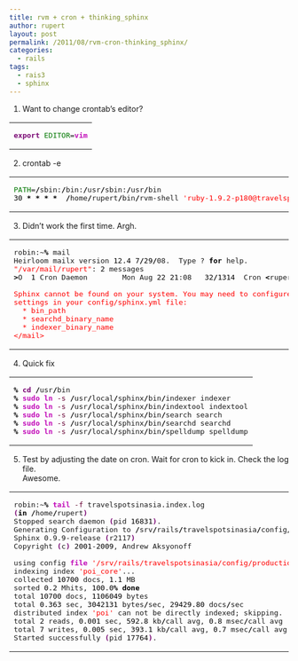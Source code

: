 ```yaml
---
title: rvm + cron + thinking_sphinx
author: rupert
layout: post
permalink: /2011/08/rvm-cron-thinking_sphinx/
categories:
  - rails
tags:
  - rais3
  - sphinx
---
```

1. Want to change crontab&#8217;s editor?

<div class="wp_syntax">
  <table>
    <tr>
      <td class="code">
        <pre class="bash" style="font-family:monospace;"><span style="color: #7a0874; font-weight: bold;">export</span> <span style="color: #007800;">EDITOR</span>=<span style="color: #c20cb9; font-weight: bold;">vim</span></pre>
      </td>
    </tr>
  </table>
</div>

2. crontab -e

<div class="wp_syntax">
  <table>
    <tr>
      <td class="code">
        <pre class="bash" style="font-family:monospace;"><span style="color: #007800;">PATH</span>=<span style="color: #000000; font-weight: bold;">/</span>sbin:<span style="color: #000000; font-weight: bold;">/</span>bin:<span style="color: #000000; font-weight: bold;">/</span>usr<span style="color: #000000; font-weight: bold;">/</span>sbin:<span style="color: #000000; font-weight: bold;">/</span>usr<span style="color: #000000; font-weight: bold;">/</span>bin
<span style="color: #000000;">30</span> <span style="color: #000000; font-weight: bold;">*</span> <span style="color: #000000; font-weight: bold;">*</span> <span style="color: #000000; font-weight: bold;">*</span> <span style="color: #000000; font-weight: bold;">*</span>  <span style="color: #000000; font-weight: bold;">/</span>home<span style="color: #000000; font-weight: bold;">/</span>rupert<span style="color: #000000; font-weight: bold;">/</span>bin<span style="color: #000000; font-weight: bold;">/</span>rvm-shell <span style="color: #ff0000;">'ruby-1.9.2-p180@travelspotsinasia'</span> <span style="color: #660033;">-c</span> <span style="color: #ff0000;">'RAILS_ENV=production rake -f /srv/rails/travelspotsinasia/Rakefile thinking_sphinx:rebuild'</span> <span style="color: #000000; font-weight: bold;">&gt;</span> <span style="color: #007800;">$HOME</span><span style="color: #000000; font-weight: bold;">/</span>travelspotsinasia.index.log</pre>
      </td>
    </tr>
  </table>
</div>

3. Didn&#8217;t work the first time. Argh.

<div class="wp_syntax">
  <table>
    <tr>
      <td class="code">
        <pre class="bash" style="font-family:monospace;">robin:~<span style="color: #000000; font-weight: bold;">%</span> mail 
Heirloom mailx version <span style="color: #000000;">12.4</span> <span style="color: #000000;">7</span><span style="color: #000000; font-weight: bold;">/</span><span style="color: #000000;">29</span><span style="color: #000000; font-weight: bold;">/</span>08.  Type ? <span style="color: #000000; font-weight: bold;">for</span> help.
<span style="color: #ff0000;">"/var/mail/rupert"</span>: <span style="color: #000000;">2</span> messages
<span style="color: #000000; font-weight: bold;">&gt;</span>O  <span style="color: #000000;">1</span> Cron Daemon        Mon Aug <span style="color: #000000;">22</span> <span style="color: #000000;">21</span>:08   <span style="color: #000000;">32</span><span style="color: #000000; font-weight: bold;">/</span><span style="color: #000000;">1314</span>  Cron <span style="color: #000000; font-weight: bold;">&lt;</span>rupert<span style="color: #000000; font-weight: bold;">@</span>robin<span style="color: #000000; font-weight: bold;">&gt;</span> <span style="color: #000000; font-weight: bold;">/</span>home<span style="color: #000000; font-weight: bold;">/</span>rupert<span style="color: #000000; font-weight: bold;">/</span>bin<span style="color: #000000; font-weight: bold;">/</span>rvm-shell <span style="color: #ff0000;">'ruby-1.9.2-p180@travelspotsinasia'</span> <span style="color: #660033;">-c</span> <span style="color: #ff0000;">'RAILS_ENV=producti
&nbsp;
Sphinx cannot be found on your system. You may need to configure the following
settings in your config/sphinx.yml file:
  * bin_path
  * searchd_binary_name
  * indexer_binary_name
&lt;/mail&gt;</span></pre>
      </td>
    </tr>
  </table>
</div>

4. Quick fix

<div class="wp_syntax">
  <table>
    <tr>
      <td class="code">
        <pre class="bash" style="font-family:monospace;"><span style="color: #000000; font-weight: bold;">%</span> <span style="color: #7a0874; font-weight: bold;">cd</span> <span style="color: #000000; font-weight: bold;">/</span>usr<span style="color: #000000; font-weight: bold;">/</span>bin
<span style="color: #000000; font-weight: bold;">%</span> <span style="color: #c20cb9; font-weight: bold;">sudo</span> <span style="color: #c20cb9; font-weight: bold;">ln</span> <span style="color: #660033;">-s</span> <span style="color: #000000; font-weight: bold;">/</span>usr<span style="color: #000000; font-weight: bold;">/</span>local<span style="color: #000000; font-weight: bold;">/</span>sphinx<span style="color: #000000; font-weight: bold;">/</span>bin<span style="color: #000000; font-weight: bold;">/</span>indexer indexer
<span style="color: #000000; font-weight: bold;">%</span> <span style="color: #c20cb9; font-weight: bold;">sudo</span> <span style="color: #c20cb9; font-weight: bold;">ln</span> <span style="color: #660033;">-s</span> <span style="color: #000000; font-weight: bold;">/</span>usr<span style="color: #000000; font-weight: bold;">/</span>local<span style="color: #000000; font-weight: bold;">/</span>sphinx<span style="color: #000000; font-weight: bold;">/</span>bin<span style="color: #000000; font-weight: bold;">/</span>indextool indextool
<span style="color: #000000; font-weight: bold;">%</span> <span style="color: #c20cb9; font-weight: bold;">sudo</span> <span style="color: #c20cb9; font-weight: bold;">ln</span> <span style="color: #660033;">-s</span> <span style="color: #000000; font-weight: bold;">/</span>usr<span style="color: #000000; font-weight: bold;">/</span>local<span style="color: #000000; font-weight: bold;">/</span>sphinx<span style="color: #000000; font-weight: bold;">/</span>bin<span style="color: #000000; font-weight: bold;">/</span>search search
<span style="color: #000000; font-weight: bold;">%</span> <span style="color: #c20cb9; font-weight: bold;">sudo</span> <span style="color: #c20cb9; font-weight: bold;">ln</span> <span style="color: #660033;">-s</span> <span style="color: #000000; font-weight: bold;">/</span>usr<span style="color: #000000; font-weight: bold;">/</span>local<span style="color: #000000; font-weight: bold;">/</span>sphinx<span style="color: #000000; font-weight: bold;">/</span>bin<span style="color: #000000; font-weight: bold;">/</span>searchd searchd
<span style="color: #000000; font-weight: bold;">%</span> <span style="color: #c20cb9; font-weight: bold;">sudo</span> <span style="color: #c20cb9; font-weight: bold;">ln</span> <span style="color: #660033;">-s</span> <span style="color: #000000; font-weight: bold;">/</span>usr<span style="color: #000000; font-weight: bold;">/</span>local<span style="color: #000000; font-weight: bold;">/</span>sphinx<span style="color: #000000; font-weight: bold;">/</span>bin<span style="color: #000000; font-weight: bold;">/</span>spelldump spelldump</pre>
      </td>
    </tr>
  </table>
</div>

5. Test by adjusting the date on cron. Wait for cron to kick in. Check the log file.  
Awesome.

<div class="wp_syntax">
  <table>
    <tr>
      <td class="code">
        <pre class="bash" style="font-family:monospace;">robin:~<span style="color: #000000; font-weight: bold;">%</span> <span style="color: #c20cb9; font-weight: bold;">tail</span> <span style="color: #660033;">-f</span> travelspotsinasia.index.log 
<span style="color: #7a0874; font-weight: bold;">&#40;</span><span style="color: #000000; font-weight: bold;">in</span> <span style="color: #000000; font-weight: bold;">/</span>home<span style="color: #000000; font-weight: bold;">/</span>rupert<span style="color: #7a0874; font-weight: bold;">&#41;</span>
Stopped search daemon <span style="color: #7a0874; font-weight: bold;">&#40;</span>pid <span style="color: #000000;">16831</span><span style="color: #7a0874; font-weight: bold;">&#41;</span>.
Generating Configuration to <span style="color: #000000; font-weight: bold;">/</span>srv<span style="color: #000000; font-weight: bold;">/</span>rails<span style="color: #000000; font-weight: bold;">/</span>travelspotsinasia<span style="color: #000000; font-weight: bold;">/</span>config<span style="color: #000000; font-weight: bold;">/</span>production.sphinx.conf
Sphinx 0.9.9-release <span style="color: #7a0874; font-weight: bold;">&#40;</span>r2117<span style="color: #7a0874; font-weight: bold;">&#41;</span>
Copyright <span style="color: #7a0874; font-weight: bold;">&#40;</span>c<span style="color: #7a0874; font-weight: bold;">&#41;</span> <span style="color: #000000;">2001</span>-<span style="color: #000000;">2009</span>, Andrew Aksyonoff
&nbsp;
using config <span style="color: #c20cb9; font-weight: bold;">file</span> <span style="color: #ff0000;">'/srv/rails/travelspotsinasia/config/production.sphinx.conf'</span>...
indexing index <span style="color: #ff0000;">'poi_core'</span>...
collected <span style="color: #000000;">10700</span> docs, <span style="color: #000000;">1.1</span> MB
sorted <span style="color: #000000;">0.2</span> Mhits, <span style="color: #000000;">100.0</span><span style="color: #000000; font-weight: bold;">%</span> <span style="color: #000000; font-weight: bold;">done</span>
total <span style="color: #000000;">10700</span> docs, <span style="color: #000000;">1106049</span> bytes
total <span style="color: #000000;">0.363</span> sec, <span style="color: #000000;">3042131</span> bytes<span style="color: #000000; font-weight: bold;">/</span>sec, <span style="color: #000000;">29429.80</span> docs<span style="color: #000000; font-weight: bold;">/</span>sec
distributed index <span style="color: #ff0000;">'poi'</span> can not be directly indexed; skipping.
total <span style="color: #000000;">2</span> reads, <span style="color: #000000;">0.001</span> sec, <span style="color: #000000;">592.8</span> kb<span style="color: #000000; font-weight: bold;">/</span>call avg, <span style="color: #000000;">0.8</span> msec<span style="color: #000000; font-weight: bold;">/</span>call avg
total <span style="color: #000000;">7</span> writes, <span style="color: #000000;">0.005</span> sec, <span style="color: #000000;">393.1</span> kb<span style="color: #000000; font-weight: bold;">/</span>call avg, <span style="color: #000000;">0.7</span> msec<span style="color: #000000; font-weight: bold;">/</span>call avg
Started successfully <span style="color: #7a0874; font-weight: bold;">&#40;</span>pid <span style="color: #000000;">17764</span><span style="color: #7a0874; font-weight: bold;">&#41;</span>.</pre>
      </td>
    </tr>
  </table>
</div>